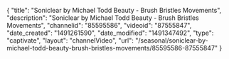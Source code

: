 {
    "title": "Soniclear by Michael Todd Beauty - Brush Bristles Movements",
    "description": "Soniclear by Michael Todd Beauty - Brush Bristles Movements",
    "channelid": "85595586",
    "videoid": "87555847",
    "date_created": "1491261590",
    "date_modified": "1491347492",
    "type": "captivate",
    "layout": "channelVideo",
    "url": "\/seasonal\/soniclear-by-michael-todd-beauty-brush-bristles-movements\/85595586-87555847"
}